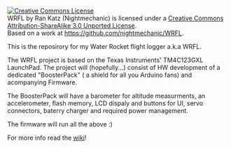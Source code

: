 <a rel="license" href="http://creativecommons.org/licenses/by-sa/3.0/deed.en_US"><img alt="Creative Commons License" style="border-width:0" src="http://i.creativecommons.org/l/by-sa/3.0/88x31.png" /></a><br /><span xmlns:dct="http://purl.org/dc/terms/" property="dct:title">WRFL</span> by <span xmlns:cc="http://creativecommons.org/ns#" property="cc:attributionName">Ran Katz (Nightmechanic)</span> is licensed under a <a rel="license" href="http://creativecommons.org/licenses/by-sa/3.0/deed.en_US">Creative Commons Attribution-ShareAlike 3.0 Unported License</a>.<br />Based on a work at <a xmlns:dct="http://purl.org/dc/terms/" href="https://github.com/nightmechanic/WRFL" rel="dct:source">https://github.com/nightmechanic/WRFL</a>.

This is the reposirory for my Water Rocket flight logger a.k.a WRFL.

The WRFL project is based on the Texas Instruments' TM4C123GXL LaunchPad.
The project will (hopefully...) consist of HW development of a dedicated "BoosterPack" ( a shield for all you Arduino fans) and acompanying Firmware.

The BoosterPack will have a barometer for altitude measurments, an accelerometer, flash memory, LCD dispaly and buttons for UI, servo connectors, baterry charger and required power management.

The firmware will run all the above :)

For more info read the [wiki](https://github.com/nightmechanic/WRFL/wiki)!
